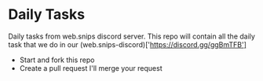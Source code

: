 # Daily Tasks
Daily tasks from web.snips discord server. 
This repo will contain all the daily task that we do in our (web.snips-discord)['https://discord.gg/ggBmTFB']

- Start and fork this repo
- Create a pull request I'll merge your request
